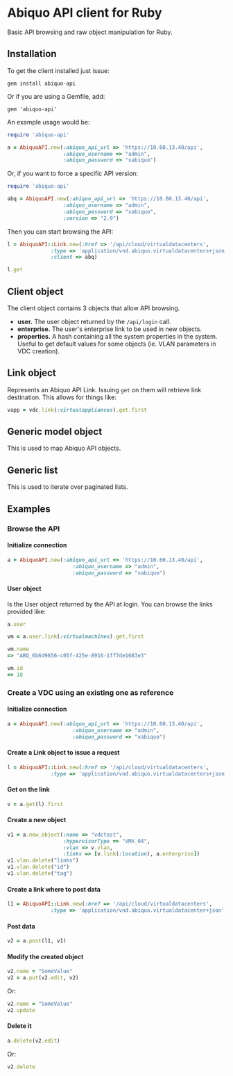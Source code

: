 # Abiquo API client for Ruby

Basic API browsing and raw object manipulation for Ruby.

## Installation

To get the client installed just issue:

```gem install abiquo-api```

Or if you are using a Gemfile, add:

```gem 'abiquo-api'```

An example usage would be:

```ruby
require 'abiquo-api'

a = AbiquoAPI.new(:abiquo_api_url => 'https://10.60.13.40/api', 
                  :abiquo_username => "admin", 
                  :abiquo_password => "xabiquo")
```

Or, if you want to force a specific API version:

```ruby
require 'abiquo-api'

abq = AbiquoAPI.new(:abiquo_api_url => 'https://10.60.13.40/api', 
                  :abiquo_username => "admin", 
                  :abiquo_password => "xabiquo",
                  :version => "2.9")
```

Then you can start browsing the API:

```ruby
l = AbiquoAPI::Link.new(:href => '/api/cloud/virtualdatacenters', 
              :type => 'application/vnd.abiquo.virtualdatacenters+json',
              :client => abq)

l.get
```

## Client object

The client object contains 3 objects that allow API browsing.

- **user.** The user object returned by the ```/api/login``` call.
- **enterprise.** The user's enterprise link to be used in new objects.
- **properties.** A hash containing all the system properties in the system. Useful to get default values for some objects (ie. VLAN parameters in VDC creation).

## Link object

Represents an Abiquo API Link. Issuing ```get``` on them will retrieve link destination. This allows for things like:

```ruby
vapp = vdc.link(:virtualappliances).get.first
```

## Generic model object

This is used to map Abiquo API objects.

## Generic list

This is used to iterate over paginated lists. 

## Examples

### Browse the API

#### Initialize connection

```ruby
a = AbiquoAPI.new(:abiquo_api_url => 'https://10.60.13.40/api', 
                     :abiquo_username => "admin", 
                     :abiquo_password => "xabiquo")
```


#### User object

Is the User object returned by the API at login. You can browse the links provided like:

```ruby
a.user

vm = a.user.link(:virtualmachines).get.first

vm.name
=> "ABQ_6b6d9856-c05f-425e-8916-1ff7de1683e3"

vm.id
=> 18
```

### Create a VDC using an existing one as reference

#### Initialize connection

```ruby
a = AbiquoAPI.new(:abiquo_api_url => 'https://10.60.13.40/api', 
                     :abiquo_username => "admin", 
                     :abiquo_password => "xabiquo")
```

#### Create a Link object to issue a request

```ruby
l = AbiquoAPI::Link.new(:href => '/api/cloud/virtualdatacenters', 
              :type => 'application/vnd.abiquo.virtualdatacenters+json')
```

#### Get on the link

```ruby
v = a.get(l).first
```

#### Create a new object

```ruby
v1 = a.new_object(:name => "vdctest", 
                  :hypervisorType => "VMX_04", 
                  :vlan => v.vlan, 
                  :links => [v.link(:location), a.enterprise])
v1.vlan.delete("links")
v1.vlan.delete("id")
v1.vlan.delete("tag")
```

#### Create a link where to post data

```ruby
l1 = AbiquoAPI::Link.new(:href => '/api/cloud/virtualdatacenters', 
              :type => 'application/vnd.abiquo.virtualdatacenter+json')
```

#### Post data

```ruby
v2 = a.post(l1, v1)
```

#### Modify the created object

```ruby
v2.name = "SomeValue"
v2 = a.put(v2.edit, v2)
```

Or:

```ruby
v2.name = "SomeValue"
v2.update
```

#### Delete it

```ruby
a.delete(v2.edit)
```

Or:

```ruby
v2.delete
```
